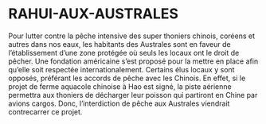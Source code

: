 # RAHUI-AUX-AUSTRALES
Pour lutter contre la pêche intensive des super thoniers chinois, coréens et autres dans nos eaux, les habitants des Australes sont en faveur de l’établissement d’une zone protégée où seuls les locaux ont le droit de pêcher. Une fondation américaine s’est proposé pour la mettre en place afin qu’elle soit respectée internationalement.
Certains élus locaux y sont opposés, préférant les accords de pêche avec les Chinois.
En effet, si le projet de ferme aquacole chinoise à Hao est signé, la piste aérienne permettra aux thoniers de décharger leur poisson qui partiront en Chine par avions cargos. Donc, l’interdiction de pêche aux Australes viendrait contrecarrer ce projet.
